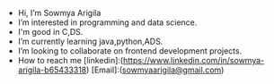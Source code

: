 - Hi, I’m Sowmya Arigila 
- I’m interested in programming and data science.
- I'm good in C,DS.
- I’m currently learning java,python,ADS.
- I’m looking to collaborate on frontend development projects.
- How to reach me [linkedin]:(https://www.linkedin.com/in/sowmya-arigila-b65433318)
                  [Email]:(sowmyaarigila@gmail.com)
